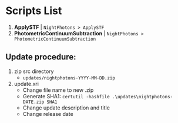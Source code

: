 # Scripts List #
1. **ApplySTF** | ``NightPhotons > ApplySTF``
2. **PhotometricContinuumSubtraction** | ``NightPhotons > PhotometricContinuumSubtraction``

## Update procedure: ##
1. zip src directory
   - ``updates/nightphotons-YYYY-MM-DD.zip``
2. update.xri
   - Change file name to new .zip
   - Generate SHA1: ``certutil -hashfile .\updates\nightphotons-DATE.zip SHA1``
   - Change update description and title
   - Change release date
